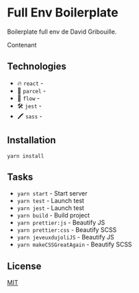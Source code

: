 # Full Env Boilerplate

Boilerplate full env de David Gribouille. 

Contenant 

## Technologies

- 🔥  `react` - 
- 🤖  `parcel` - 
- 🎥  `flow` - 
- 🛠  `jest` - 
- 🖍 `sass` - 

## Installation

`yarn install`

## Tasks

- `yarn start` - Start server 
- `yarn test` - Launch test
- `yarn jest` - Launch test
- `yarn build` - Build project
- `yarn prettier:js` - Beautify JS
- `yarn prettier:css` - Beautify SCSS
- `yarn jeveuxdujoliJS` - Beautify JS
- `yarn makeCSSGreatAgain` - Beautify SCSS

## License
[MIT](https://choosealicense.com/licenses/mit/)
